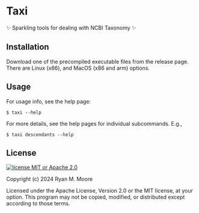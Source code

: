 # Taxi

✨ Sparkling tools for dealing with NCBI Taxonomy ✨

## Installation

Download one of the precompiled executable files from the release page. There are Linux (x86), and MacOS (x86 and arm) options.

## Usage

For usage info, see the help page:

```
$ taxi --help
```

For more details, see the help pages for individual subcommands. E.g.,

```
$ taxi descendants --help
```

## License

[![license MIT or Apache
2.0](https://img.shields.io/badge/license-MIT%20or%20Apache%202.0-blue)](https://github.com/mooreryan/taxi)

Copyright (c) 2024 Ryan M. Moore

Licensed under the Apache License, Version 2.0 or the MIT license, at your option. This program may not be copied, modified, or distributed except according to those terms.
